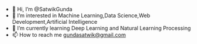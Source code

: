 - 👋 Hi, I’m @SatwikGunda
- 👀 I’m interested in Machine Learning,Data Science,Web Development,Artificial Intelligence
- 🌱 I’m currently learning Deep Learning and Natural Learning Processing
- 📫 How to reach me gundasatwik@gmail.com

<!---
SatwikGunda/SatwikGunda is a ✨ special ✨ repository because its `README.md` (this file) appears on your GitHub profile.
You can click the Preview link to take a look at your changes.
--->
